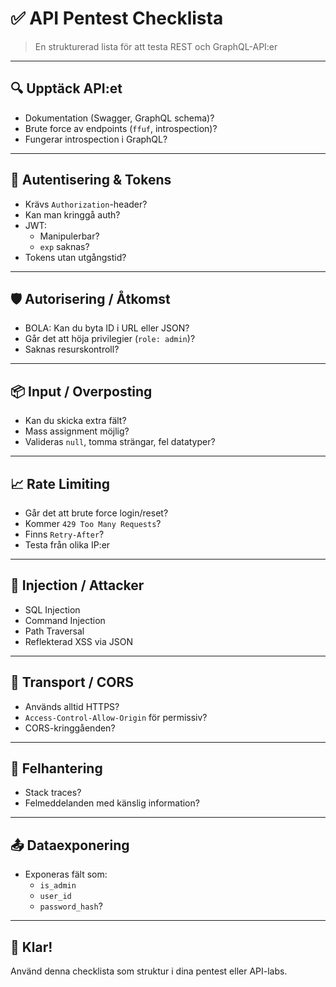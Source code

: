 # ✅ API Pentest Checklista

> En strukturerad lista för att testa REST och GraphQL-API:er

---

## 🔍 Upptäck API:et

- Dokumentation (Swagger, GraphQL schema)?
- Brute force av endpoints (`ffuf`, introspection)?
- Fungerar introspection i GraphQL?

---

## 🔐 Autentisering & Tokens

- Krävs `Authorization`-header?
- Kan man kringgå auth?
- JWT:
  - Manipulerbar?
  - `exp` saknas?
- Tokens utan utgångstid?

---

## 🛡️ Autorisering / Åtkomst

- BOLA: Kan du byta ID i URL eller JSON?
- Går det att höja privilegier (`role: admin`)?
- Saknas resurskontroll?

---

## 📦 Input / Overposting

- Kan du skicka extra fält?
- Mass assignment möjlig?
- Valideras `null`, tomma strängar, fel datatyper?

---

## 📈 Rate Limiting

- Går det att brute force login/reset?
- Kommer `429 Too Many Requests`?
- Finns `Retry-After`?
- Testa från olika IP:er

---

## 🧪 Injection / Attacker

- SQL Injection
- Command Injection
- Path Traversal
- Reflekterad XSS via JSON

---

## 🔐 Transport / CORS

- Används alltid HTTPS?
- `Access-Control-Allow-Origin` för permissiv?
- CORS-kringgåenden?

---

## 🧾 Felhantering

- Stack traces?
- Felmeddelanden med känslig information?

---

## 📤 Dataexponering

- Exponeras fält som:
  - `is_admin`
  - `user_id`
  - `password_hash`?

---

## 🎯 Klar!

Använd denna checklista som struktur i dina pentest eller API-labs.
